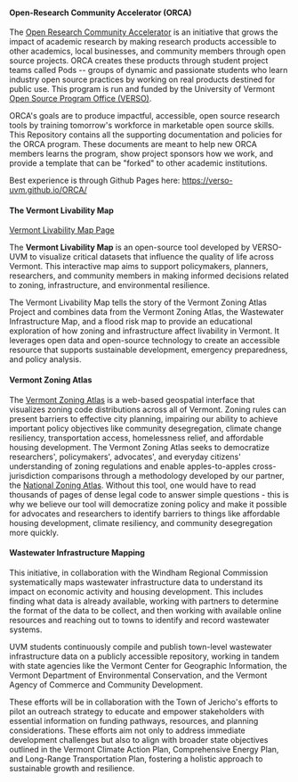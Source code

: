 #### Open-Research Community Accelerator (ORCA)

The [Open Research Community Accelerator](https://verso.w3.uvm.edu/orca/) is an initiative that grows the impact of academic research by making research products accessible to other academics, local businesses, and community members through open source projects. ORCA creates these products through student project teams called Pods -- groups of dynamic and passionate students who learn industry open source practices by working on real products destined for public use. This program is run and funded by the University of Vermont [Open Source Program Office (VERSO)](https://verso.w3.uvm.edu/).

ORCA's goals are to produce impactful, accessible, open source research tools by training tomorrow's workforce in marketable open source skills. This Repository contains all the supporting documentation and policies for the ORCA program. These documents are meant to help new ORCA members learns the program, show project sponsors how we work, and provide a template that can be "forked" to other academic institutions.

Best experience is through Github Pages here: <https://verso-uvm.github.io/ORCA/>


#### The Vermont Livability Map

[Vermont Livability Map Page](https://verso-uvm.github.io/Vermont-Livability-Map/)

The **Vermont Livability Map** is an open-source tool developed by VERSO-UVM to visualize critical datasets that influence the quality of life across Vermont. This interactive map aims to support policymakers, planners, researchers, and community members in making informed decisions related to zoning, infrastructure, and environmental resilience.

The Vermont Livability Map tells the story of the Vermont Zoning Atlas Project and combines data from the Vermont Zoning Atlas, the Wastewater Infrastructure Map, and a flood risk map to provide an educational exploration of how zoning and infrastructure affect livability in Vermont. It leverages open data and open-source technology to create an accessible resource that supports sustainable development, emergency preparedness, and policy analysis.

#### Vermont Zoning Atlas

The [Vermont Zoning Atlas](https://www.zoningatlas.org/vermont) is a web-based geospatial interface that visualizes zoning code distributions across all of Vermont. Zoning rules can present barriers to effective city planning, impairing our ability to achieve important policy objectives like community desegregation, climate change resiliency, transportation access, homelessness relief, and affordable housing development. The Vermont Zoning Atlas seeks to democratize researchers', policymakers', advocates', and everyday citizens' understanding of zoning regulations and enable apples-to-apples cross-jurisdiction comparisons through a methodology developed by our partner, the [National Zoning Atlas](https://www.zoningatlas.org/).
Without this tool, one would have to read thousands of pages of dense legal code to answer simple questions - this is why we believe our tool will democratize zoning policy and make it possible for advocates and researchers to identify barriers to things like affordable housing development, climate resiliency, and community desegregation more quickly.


#### Wastewater Infrastructure Mapping
This initiative, in collaboration with the Windham Regional Commission systematically maps wastewater infrastructure data to understand its impact on economic activity and housing development. This includes finding what data is already available, working with partners to determine the format of the data to be collect, and then working with available online resources and reaching out to towns to identify and record wastewater systems.

UVM students continuously compile and publish town-level wastewater infrastructure data on a publicly accessible repository, working in tandem with state agencies like the Vermont Center for Geographic Information, the Vermont Department of Environmental Conservation, and the Vermont Agency of Commerce and Community Development.

These efforts will be in collaboration with the Town of Jericho's efforts to pilot an outreach strategy to educate and empower stakeholders with essential information on funding pathways, resources, and planning considerations. These efforts aim not only to address immediate development challenges but also to align with broader state objectives outlined in the Vermont Climate Action Plan, Comprehensive Energy Plan, and Long-Range Transportation Plan, fostering a holistic approach to sustainable growth and resilience.